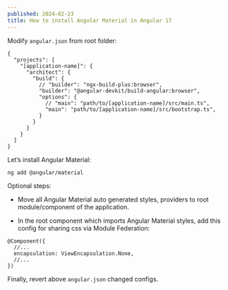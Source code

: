 ```yaml
---
published: 2024-02-23
title: How to install Angular Material in Angular 17
---
```

Modify `angular.json` from root folder:

    {
      "projects": [
        "[application-name]": {
          "architect": {
            "build": {
              // "builder": "ngx-build-plus:browser",
              "builder": "@angular-devkit/build-angular:browser",
              "options": {
                // "main": "path/to/[application-name]/src/main.ts",
                "main": "path/to/[application-name]/src/bootstrap.ts",
              }
            }
          }
        }
      ]
    }
    

Let’s install Angular Material:

    ng add @angular/material
    

Optional steps:

* Move all Angular Material auto generated styles, providers to root module/component of the application.

* In the root component which imports Angular Material styles, add this config for sharing css via Module Federation:

```
@Component({
  //...
  encapsulation: ViewEncapsulation.None,
  //...
})
```

Finally, revert above `angular.json` changed configs.
